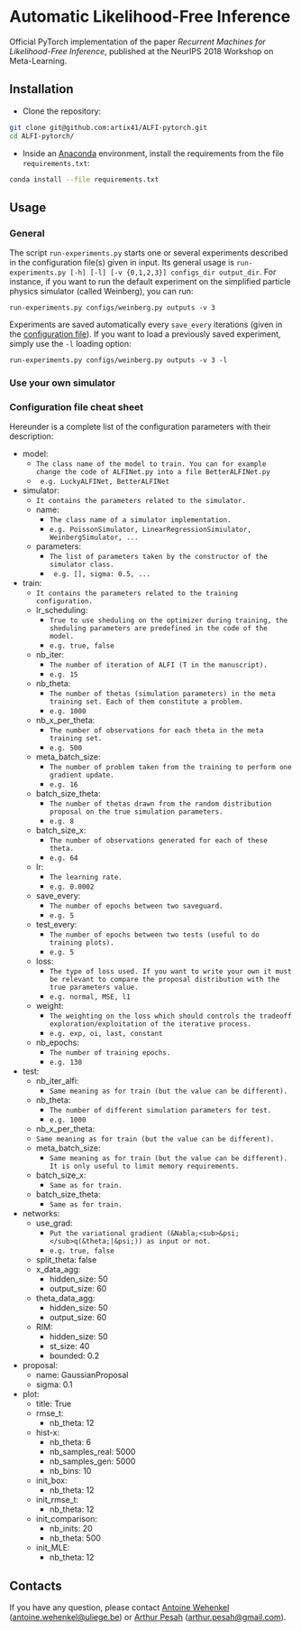 # Automatic Likelihood-Free Inference

Official PyTorch implementation of the paper *Recurrent Machines for Likelihood-Free Inference*, published at the NeurIPS 2018 Workshop on Meta-Learning.

## Installation

* Clone the repository:
```bash
git clone git@github.com:artix41/ALFI-pytorch.git
cd ALFI-pytorch/
```
* Inside an [Anaconda](https://www.anaconda.com/) environment, install the requirements from the file `requirements.txt`:
```bash
conda install --file requirements.txt
```

## Usage

### General

The script `run-experiments.py` starts one or several experiments described in the configuration file(s) given in input. Its general usage is `run-experiments.py [-h] [-l] [-v {0,1,2,3}] configs_dir output_dir`. For instance, if you want to run the default experiment on the simplified particle physics simulator (called Weinberg), you can run:
```batch
run-experiments.py configs/weinberg.py outputs -v 3
```
Experiments are saved automatically every `save_every` iterations (given in the [configuration file](#configuration-file-cheat-sheet)). If you want to load a previously saved experiment, simply use the `-l` loading option:
```batch
run-experiments.py configs/weinberg.py outputs -v 3 -l
```

### Use your own simulator

### Configuration file cheat sheet
Hereunder is a complete list of the configuration parameters with their description:
- model:
  - `The class name of the model to train. You can for example change the code of ALFINet.py into a file BetterALFINet.py`
  - ` e.g. LuckyALFINet, BetterALFINet`
- simulator:
    - `It contains the parameters related to the simulator.`
    - name:
      - `The class name of a simulator implementation.`
      - `e.g. PoissonSimulator, LinearRegressionSimiulator, WeinbergSimulator, ...`
    - parameters:
      - `The list of parameters taken by the constructor of the simulator class.`
      - ` e.g. [], sigma: 0.5, ...`
- train:
    - `It contains the parameters related to the training configuration.`
    - lr_scheduling:
      - `True to use sheduling on the optimizer during training, the sheduling parameters are predefined in the code of the model.`
      - `e.g. true, false`
    - nb_iter:
      - `The number of iteration of ALFI (T in the manuscript).`
      - `e.g. 15`
    - nb_theta:
      - `The number of thetas (simulation parameters) in the meta training set. Each of them constitute a problem.`
      - `e.g. 1000`
    - nb_x_per_theta:
      - `The number of observations for each theta in the meta training set.`
      - `e.g. 500`
    - meta_batch_size:
      - `The number of problem taken from the training to perform one gradient update.`
      - `e.g. 16`
    - batch_size_theta:
      - `The number of thetas drawn from the random distribution proposal on the true simulation parameters.`
      - `e.g. 8`
    - batch_size_x:
      - `The number of observations generated for each of these theta.`
      - `e.g. 64`
    - lr:
      - `The learning rate.`
      - `e.g. 0.0002`
    - save_every:
      - `The number of epochs between two saveguard.`
      - `e.g. 5`
    - test_every:
      - `The number of epochs between two tests (useful to do training plots).`
      - `e.g. 5`
    - loss:
      - `The type of loss used. If you want to write your own it must be relevant to compare the proposal distribution with the true parameters value.`
      - `e.g. normal, MSE, l1`
    - weight:
      - `The weighting on the loss which should controls the tradeoff exploration/exploitation of the iterative process.`
      - `e.g. exp, oi, last, constant`
    - nb_epochs:
      - `The number of training epochs.`
      - `e.g. 130`
- test:
    - nb_iter_alfi:
      - `Same meaning as for train (but the value can be different).`
    - nb_theta:
      - `The number of different simulation parameters for test.`
      - `e.g. 1000`
    - nb_x_per_theta:
    - `Same meaning as for train (but the value can be different).`
    - meta_batch_size:
      - `Same meaning as for train (but the value can be different). It is only useful to limit memory requirements.`
    - batch_size_x:
      - `Same as for train.`
    - batch_size_theta:
      - `Same as for train.`
- networks:
    - use_grad:
      - `Put the variational gradient (&Nabla;<sub>&psi;</sub>q(&theta;|&psi;)) as input or not.`
      - `e.g. true, false`
    - split_theta: false
    - x_data_agg:
        - hidden_size: 50
        - output_size: 60
    - theta_data_agg:
        - hidden_size: 50
        - output_size: 60
    - RIM:
        - hidden_size: 50
        - st_size: 40
        - bounded: 0.2
- proposal:
    - name: GaussianProposal
    - sigma: 0.1
- plot:
    - title: True
    - rmse_t:
        - nb_theta: 12
    - hist-x:
        - nb_theta: 6
        - nb_samples_real: 5000
        - nb_samples_gen: 5000
        - nb_bins: 10
    - init_box:
        - nb_theta: 12
    - init_rmse_t:
        - nb_theta: 12
    - init_comparison:
        - nb_inits: 20
        - nb_theta: 500
    - init_MLE:
        - nb_theta: 12




## Contacts

If you have any question, please contact [Antoine Wehenkel](https://github.com/AWehenkel) (antoine.wehenkel@uliege.be) or [Arthur Pesah](https://artix41.github.io) (arthur.pesah@gmail.com).
